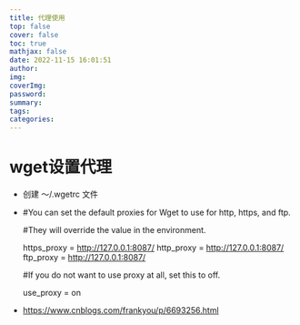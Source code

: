 ```yaml
---
title: 代理使用
top: false
cover: false
toc: true
mathjax: false
date: 2022-11-15 16:01:51
author:
img:
coverImg:
password:
summary:
tags:
categories:
---
```


# wget设置代理

- 创建 ～/.wgetrc 文件

- #You can set the default proxies for Wget to use for http, https, and ftp.

  #They will override the value in the environment.

  https_proxy = http://127.0.0.1:8087/
  http_proxy = http://127.0.0.1:8087/
  ftp_proxy = http://127.0.0.1:8087/

  #If you do not want to use proxy at all, set this to off.

  use_proxy = on

- https://www.cnblogs.com/frankyou/p/6693256.html



